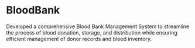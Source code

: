 # BloodBank
Developed a comprehensive Blood Bank Management System to streamline the process of blood donation, storage, and distribution while ensuring efficient management of donor records and blood inventory.
